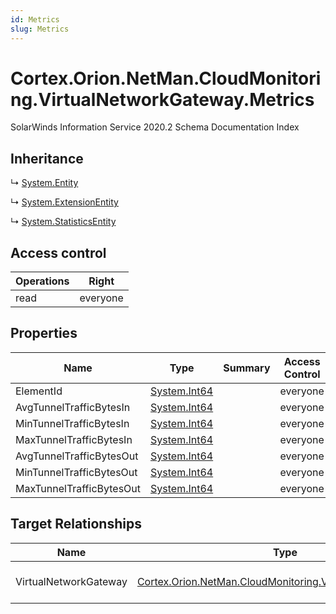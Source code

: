 ```yaml
---
id: Metrics
slug: Metrics
---
```


# Cortex.Orion.NetMan.CloudMonitoring.VirtualNetworkGateway.Metrics

SolarWinds Information Service 2020.2 Schema Documentation Index

## Inheritance

↳ [System.Entity](./../System/Entity)

↳ [System.ExtensionEntity](./../System/ExtensionEntity)

↳ [System.StatisticsEntity](./../System/StatisticsEntity)

## Access control

| Operations | Right |
| ------ | ------ |
| read | everyone |

## Properties

| Name | Type | Summary | Access Control |
| ------ | ------ | ------ | ------ |
| ElementId | [System.Int64](https://docs.microsoft.com/en-us/dotnet/api/system.int64) |  | everyone |
| AvgTunnelTrafficBytesIn | [System.Int64](https://docs.microsoft.com/en-us/dotnet/api/system.int64) |  | everyone |
| MinTunnelTrafficBytesIn | [System.Int64](https://docs.microsoft.com/en-us/dotnet/api/system.int64) |  | everyone |
| MaxTunnelTrafficBytesIn | [System.Int64](https://docs.microsoft.com/en-us/dotnet/api/system.int64) |  | everyone |
| AvgTunnelTrafficBytesOut | [System.Int64](https://docs.microsoft.com/en-us/dotnet/api/system.int64) |  | everyone |
| MinTunnelTrafficBytesOut | [System.Int64](https://docs.microsoft.com/en-us/dotnet/api/system.int64) |  | everyone |
| MaxTunnelTrafficBytesOut | [System.Int64](https://docs.microsoft.com/en-us/dotnet/api/system.int64) |  | everyone |

## Target Relationships

| Name | Type | Notes |
| ------ | ------ | ------ |
| VirtualNetworkGateway | [Cortex.Orion.NetMan.CloudMonitoring.VirtualNetworkGateway](./../Cortex.Orion.NetMan.CloudMonitoring/VirtualNetworkGateway) | Defined by relationship Cortex.Orion.NetMan.CloudMonitoring.VirtualNetworkGatewayToMetrics (System.Hosting) |

